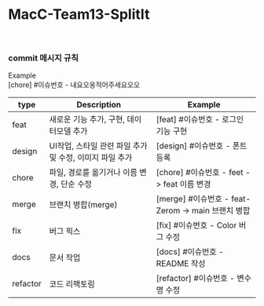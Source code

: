 # MacC-Team13-SplitIt

<br />

### commit 메시지 규칙

Example
<br />
[chore] #이슈번호 - 내요오옹적어주세요오오

| type | Description | Example |
| --- | --- | --- |
| feat | 새로운 기능 추가, 구현, 데이터모델 추가 | [feat] #이슈번호 - 로그인 기능 구현 |
| design | UI작업, 스타일 관련 파일 추가 및 수정, 이미지 파일 추가 | [design] #이슈번호 - 폰트 등록 |
| chore | 파일, 경로를 옮기거나 이름 변경, 단순 수정 | [chore] #이슈번호 - feet -> feat 이름 변경 |
| merge | 브랜치 병합(merge) | [merge] #이슈번호 - feat-Zerom → main 브랜치 병합 |
| fix | 버그 픽스 | [fix] #이슈번호 - Color 버그 수정 |
| docs | 문서 작업 | [docs] #이슈번호 - README 작성 |
| refactor | 코드 리팩토링 | [refactor] #이슈번호 - 변수명 수정 |

<br />
